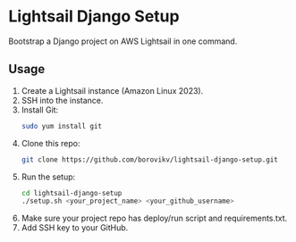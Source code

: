 # Lightsail Django Setup

Bootstrap a Django project on AWS Lightsail in one command.

## Usage

1. Create a Lightsail instance (Amazon Linux 2023).
2. SSH into the instance.
3. Install Git:
   ```bash
   sudo yum install git
   ```
4. Clone this repo:
   ```bash
   git clone https://github.com/borovikv/lightsail-django-setup.git
   ```
5. Run the setup:
   ```bash
   cd lightsail-django-setup
   ./setup.sh <your_project_name> <your_github_username>
   ```
6. Make sure your project repo has deploy/run script and requirements.txt.
7. Add SSH key to your GitHub.